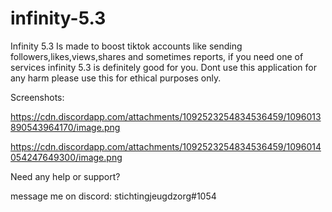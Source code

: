 # infinity-5.3
Infinity 5.3 Is made to boost tiktok accounts like sending followers,likes,views,shares and sometimes reports, if you need one of services infinity 5.3 is definitely good for you. Dont use this application for any harm please use this for ethical purposes only.


Screenshots:

https://cdn.discordapp.com/attachments/1092523254834536459/1096013890543964170/image.png


https://cdn.discordapp.com/attachments/1092523254834536459/1096014054247649300/image.png

Need any help or support?

message me on discord: stichtingjeugdzorg#1054
